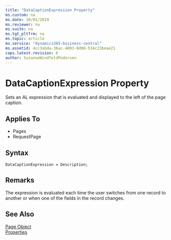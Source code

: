 ```yaml
---
title: "DataCaptionExpression Property"
ms.custom: na
ms.date: 10/01/2019
ms.reviewer: na
ms.suite: na
ms.tgt_pltfrm: na
ms.topic: article
ms.service: "dynamics365-business-central"
ms.assetid: 4cc3abda-36ac-4003-8d08-534c23beae21
caps.latest.revision: 8
author: SusanneWindfeldPedersen
---
```


 

# DataCaptionExpression Property
Sets an AL expression that is evaluated and displayed to the left of the page caption.  
  
## Applies To  
-   Pages  
-   RequestPage
 
## Syntax
```
DataCaptionExpression = Description;
```

## Remarks  
 The expression is evaluated each time the user switches from one record to another or when one of the fields in the record changes.  
  
## See Also  
[Page Object](../devenv-page-object.md)  
[Properties](devenv-properties.md)